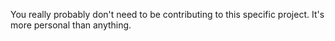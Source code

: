 You really probably don't need to be contributing to this specific project. It's more personal than anything.
